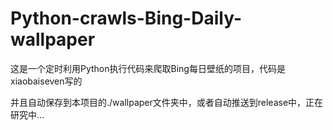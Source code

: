 # Python-crawls-Bing-Daily-wallpaper
这是一个定时利用Python执行代码来爬取Bing每日壁纸的项目，代码是xiaobaiseven写的

并且自动保存到本项目的./wallpaper文件夹中，或者自动推送到release中，正在研究中…
